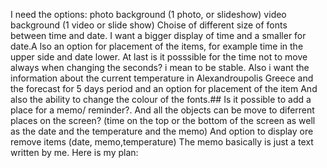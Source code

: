 I need the options: photo background (1 photo, or slideshow) video background (1 video or slide show)
Choise of different size of fonts between time and date.
I want a bigger display of time and a smaller for date.A
lso an option for placement of the items, for example time in the upper side and date lower.
At last is it posssible for the time not to move always when changing the seconds? i mean to be stable.
Also i want the information about the current temperature in Alexandroupolis Greece and the forecast for 5 days period and an option for placement of the item
And also the ability to change the colour of the fonts.##
Is it possible to add a place for a memo/ reminder?. And all the objects can be move to diferrent places on the screen? (time on the top or the bottom of the screen as well as the date and the temperature and the memo)
And option to display ore remove items (date, memo,temperature)
The memo basically is just a text written by me.
Here is my plan: